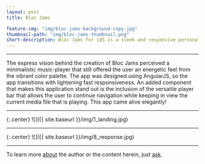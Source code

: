 ```yaml
---
layout: post
title: Bloc Jams

feature-img: "img/bloc-jams-background-copy.jpg"
thumbnail-path: "img/bloc-jams-thumbnail.png"
short-description: Bloc Jams for iOS is a sleek and responsive personal music player. 
---
```

---
The express vision behind the creation of Bloc Jams perceived a minimalistic music-player that still offered the user an energetic feel from the vibrant color palette.  The app was designed using AngularJS, so the app transitions with lightening fast responsiveness. 
An added component that makes this application stand out is the inclusion of the versatile player bar that allows the user to continue navigation while keeping in view the current media file that is playing.  This app came alive elegantly!

---
{:.center}
![]({{ site.baseurl }}/img/1_landing.jpg)

---
{:.center}
![]({{ site.baseurl }}/img/8_response.jpg)

---
To learn more [about](/about) the author or the content herein, just [ask](/contact/).